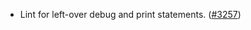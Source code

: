 - Lint for left-over debug and print statements.
  ([\#3257](https://github.com/anoma/namada/pull/3257))